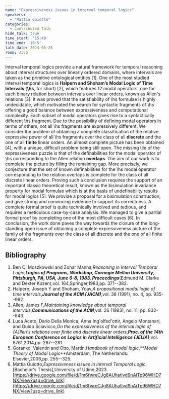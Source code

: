 ```yaml
---
name: "Expressiveness issues in interval temporal logics"
speakers:
  - "Mattia Guiotto"
categories:
  - Contributed Talk
hide_talk: true
time_start: '15:40'
time_end: '16:5'
talk_date: 2024-06-26
room: J336
---
```









Interval temporal logics provide a natural framework for temporal reasoning
about interval structures over linearly ordered domains, where intervals are
taken as the primitive ontological entities [1].
One of the most studied interval temporal logics is **Halpern and Shoham’s
  Modal Logic of Time Intervals** (**\hs**, for
short) [2], which features 12 modal operators, one
for each binary relation between intervals over linear orders, known as Allen's
relations [3].
It was proved that the satisfiability of \hs formulae is highly undecidable,
which motivated the search for syntactic fragments of \hs offering a good
balance between expressiveness and computational complexity.
Each subset of modal operators gives rise to a syntactically different \hs
fragment.
Due to the possibility of defining modal operators in terms of others, not all
\hs fragments are expressively different.
We consider the problem of obtaining a complete classification of the relative
expressive power of all \hs fragments over the class of all **discrete** and
the one of all **finite** linear orders.
An almost complete picture has been obtained [4], with a unique, difficult problem
being still open.
The missing tile of the expressiveness puzzle is that of the definabilities for
the modal operator of \hs corresponding to the Allen relation **overlaps**.
The aim of our work is to complete the picture by filling the remaining
gap.
More precisely, we conjecture that the set of known definabilities for the \hs
modal operator corresponding to the relation overlaps is complete for the class
of all discrete linear orders.
Proving such a conclusion requires the support of an important classic
theoretical result, known as the bisimulation invariance property for modal
formulae which is at the basis of undefinability results for modal logics [5].
We provide a proposal for a bisimulation construction, and give strong and
convincing evidence to support its correctness.
A complete formal proof is quite technically involved and tedious, and requires
a meticulous case-by-case analysis.
We managed to give a partial formal proof by completing one of the most
difficult cases [6].
In conclusion, the work done paves the way towards the closure of the
long-standing open issue of obtaining a complete expressiveness picture of the
family of \hs fragments over the class of all discrete and the one of all finite
linear orders.


## Bibliography













1. Ben C. Moszkowski and Zohar Manna,_Reasoning in Interval Temporal Logic_,**_Logics of Programs, Workshop, Carnegie Mellon University, Pittsburgh, PA, USA, June 6-8, 1983, Proceedings_**(Edmund M. Clarke and Dexter Kozen),vol. 164,Springer,1983,pp. 371--382.
2. Halpern, Joseph Y and Shoham, Yoav,_A propositional modal logic of time intervals_,**_Journal of the ACM (JACM)_**,vol. 38 (1991), no. 4, pp. 935--962.
3. Allen, James F,_Maintaining knowledge about temporal intervals_,**_Communications of the ACM_**,vol. 26 (1983), no. 11, pp. 832--843.
4. Luca Aceto, Dario Della Monica, Anna Ing'olfsd'ottir, Angelo Montanari, and Guido Sciavicco,_On the expressiveness of the interval logic of {A}llen's relations over finite and discrete linear orders_,**_Proc. of the 14th European Conference on Logics in Artificial Intelligence (JELIA)_**,vol. 8761,2014,pp. 267--281.
5. Goranko, Valentin and Otto, Martin,_Handbook of modal logic_,**_Model Theory of Modal Logic_**Amsterdam, The Netherlands: Elsevier,2006,pp. 255--325.
6. Mattia Guiotto,_Expressiveness issues in Interval Temporal Logic_,[Bachelor's Thesis],University of Udine,2023.[https://drive.google.com/file/d/1m6fwreCJg8AUhatlvd9nAiTp96WHD7NX/view?usp=drive_link](https://drive.google.com/file/d/1m6fwreCJg8AUhatlvd9nAiTp96WHD7NX/view?usp=drive_link)








